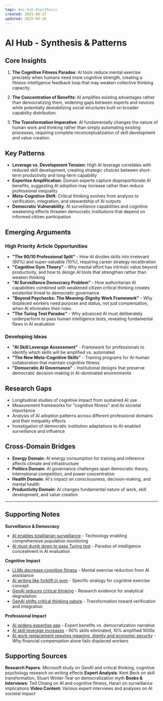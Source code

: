 ```yaml
---
tags: #ai-hub #synthesis
created: 2025-08-17
updated: 2025-08-18
---
```


# AI Hub - Synthesis & Patterns

## Core Insights

1. **The Cognitive Fitness Paradox**: AI tools reduce mental exercise precisely when humans need more cognitive strength, creating a fitness-intelligence feedback loop that may weaken collective thinking capacity.

2. **The Concentration of Benefits**: AI amplifies existing advantages rather than democratizing them, widening gaps between experts and novices while potentially destabilizing social structures built on broader capability distribution.

3. **The Transformation Imperative**: AI fundamentally changes the nature of human work and thinking rather than simply automating existing processes, requiring complete reconceptualization of skill development and value creation.

## Key Patterns

- **Leverage vs. Development Tension**: High AI leverage correlates with reduced skill development, creating strategic choices between short-term productivity and long-term capability
- **Expertise Amplification**: Domain experts capture disproportionate AI benefits, suggesting AI adoption may increase rather than reduce professional inequality
- **Meta-Cognitive Shift**: Critical thinking evolves from analysis to verification, integration, and stewardship of AI outputs
- **Democratic Vulnerability**: AI surveillance capabilities and cognitive weakening effects threaten democratic institutions that depend on informed citizen participation

## Emerging Arguments

### High Priority Article Opportunities

- **"The 90/10 Professional Split"** - How AI divides skills into irrelevant (90%) and super-valuable (10%), requiring career strategy recalibration
- **"Cognitive Gym Theory"** - Why mental effort has intrinsic value beyond productivity, and how to design AI tools that strengthen rather than weaken thinking
- **"AI Surveillance Democracy Problem"** - How authoritarian AI capabilities combined with weakened citizen critical thinking creates existential threat to democratic governance
- **"Beyond Paychecks: The Meaning-Dignity Work Framework"** - Why displaced workers need purpose and status, not just compensation, when AI eliminates their roles
- **"The Turing Test Paradox"** - Why advanced AI must deliberately underperform to pass human intelligence tests, revealing fundamental flaws in AI evaluation

### Developing Ideas

- **"AI Skill Leverage Assessment"** - Framework for professionals to identify which skills will be amplified vs. automated
- **"The New Meta-Cognitive Skills"** - Training programs for AI-human collaboration that maintain cognitive fitness
- **"Democratic AI Governance"** - Institutional designs that preserve democratic decision-making in AI-dominated environments

## Research Gaps

- Longitudinal studies of cognitive impact from sustained AI use
- Measurement frameworks for "cognitive fitness" and its societal importance
- Analysis of AI adoption patterns across different professional domains and their inequality effects
- Investigation of democratic institution adaptations to AI-enabled surveillance and influence

## Cross-Domain Bridges

- **Energy Domain**: AI energy consumption for training and inference affects climate and infrastructure
- **Politics Domain**: AI governance challenges span democratic theory, international competition, and power concentration
- **Health Domain**: AI's impact on consciousness, decision-making, and mental health
- **Productivity Domain**: AI changes fundamental nature of work, skill development, and value creation

---

## Supporting Notes

**Surveillance & Democracy**
- [AI enables totalitarian surveillance](ai-surveillance-democracy.md) - Technology enabling comprehensive population monitoring
- [AI must dumb down to pass Turing test](ai-turing-test-dumbing-down.md) - Paradox of intelligence concealment in AI evaluation

**Cognitive Impact**
- [LLMs decrease cognitive fitness](ai-cognitive-fitness-decline.md) - Mental exercise reduction from AI assistance
- [AI writing like forklift in gym](ai-writing-forklift-gym.md) - Specific analogy for cognitive exercise concept
- [GenAI reduces critical thinking](ai-critical-thinking-decline.md) - Research evidence for analytical degradation
- [GenAI shifts critical thinking nature](ai-critical-thinking-shifts.md) - Transformation toward verification and integration

**Professional Impact** 
- [AI widens expertise gap](ai-expertise-gap-widens.md) - Expert benefits vs. democratization narrative
- [AI skill leverage increases](ai-skill-leverage-amplifies.md) - 90% skills eliminated, 10% amplified 1000x
- [AI work replacement requires meaning, dignity and economic security](ai-work-replacement-meaning-dignity.md) - Why financial compensation alone fails displaced workers

## Supporting Sources

**Research Papers**: Microsoft study on GenAI and critical thinking, cognitive psychology research on writing effects
**Expert Analysis**: Kent Beck on skill transformation, Stuart Winter-Tear on democratization myth
**Books & Interviews**: Ted Chiang on AI and cognitive fitness, Harari on surveillance implications
**Video Content**: Various expert interviews and analyses on AI societal impact